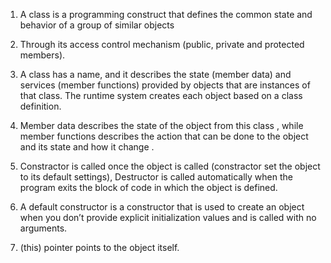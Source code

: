 1. A class is a programming construct that defines the common state and behavior of a group of similar objects

2. Through its access control mechanism (public, private and protected members).

3. A class has a name, and it describes the state (member data) and services (member functions) 
    provided by objects that are instances of that class. The runtime system creates each object based on a class definition.

4. Member data describes the state of the object from this class , 
    while member functions describes the action that can be done to the object and its state and how it change .

6. Constractor is called once the object is called (constractor set the object to its default settings),
    Destructor is called automatically when the program exits the block of code in which the object is defined.

8. A default constructor is a constructor that is used to create an object 
    when you don’t provide explicit initialization values and is called with no arguments.
9. (this) pointer points to the object itself. 
